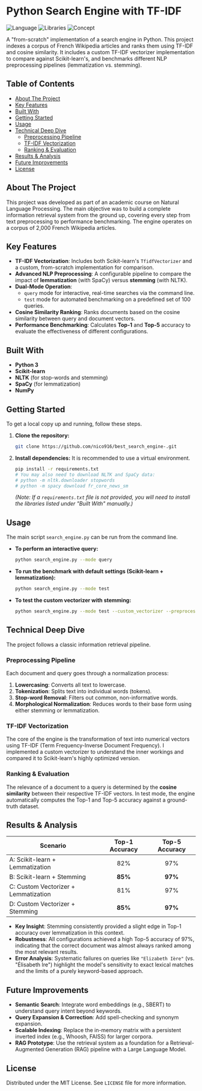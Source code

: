 # Python Search Engine with TF-IDF

![Language](https://img.shields.io/badge/language-Python-3776AB?style=flat-square)
![Libraries](https://img.shields.io/badge/libs-Scikit--learn%20%7C%20NLTK%20%7C%20SpaCy-orange?style=flat-square)
![Concept](https://img.shields.io/badge/concept-NLP%20%7C%20TF--IDF-blueviolet?style=flat-square)

A "from-scratch" implementation of a search engine in Python. This project indexes a corpus of French Wikipedia articles and ranks them using TF-IDF and cosine similarity. It includes a custom TF-IDF vectorizer implementation to compare against Scikit-learn's, and benchmarks different NLP preprocessing pipelines (lemmatization vs. stemming).

## Table of Contents

- [About The Project](#about-the-project)
- [Key Features](#key-features)
- [Built With](#built-with)
- [Getting Started](#getting-started)
- [Usage](#usage)
- [Technical Deep Dive](#technical-deep-dive)
  - [Preprocessing Pipeline](#preprocessing-pipeline)
  - [TF-IDF Vectorization](#tf-idf-vectorization)
  - [Ranking & Evaluation](#ranking--evaluation)
- [Results & Analysis](#results--analysis)
- [Future Improvements](#future-improvements)
- [License](#license)

## About The Project

This project was developed as part of an academic course on Natural Language Processing. The main objective was to build a complete information retrieval system from the ground up, covering every step from text preprocessing to performance benchmarking. The engine operates on a corpus of 2,000 French Wikipedia articles.

## Key Features

-   **TF-IDF Vectorization**: Includes both Scikit-learn's `TfidfVectorizer` and a custom, from-scratch implementation for comparison.
-   **Advanced NLP Preprocessing**: A configurable pipeline to compare the impact of **lemmatization** (with SpaCy) versus **stemming** (with NLTK).
-   **Dual-Mode Operation**:
    -   `query` mode for interactive, real-time searches via the command line.
    -   `test` mode for automated benchmarking on a predefined set of 100 queries.
-   **Cosine Similarity Ranking**: Ranks documents based on the cosine similarity between query and document vectors.
-   **Performance Benchmarking**: Calculates **Top-1** and **Top-5** accuracy to evaluate the effectiveness of different configurations.

## Built With

-   **Python 3**
-   **Scikit-learn**
-   **NLTK** (for stop-words and stemming)
-   **SpaCy** (for lemmatization)
-   **NumPy**

## Getting Started

To get a local copy up and running, follow these steps.

1.  **Clone the repository:**
    ```sh
    git clone https://github.com/nico916/best_search_engine-.git
    ```
2.  **Install dependencies:**
    It is recommended to use a virtual environment.
    ```sh
    pip install -r requirements.txt
    # You may also need to download NLTK and SpaCy data:
    # python -m nltk.downloader stopwords
    # python -m spacy download fr_core_news_sm
    ```
    *(Note: If a `requirements.txt` file is not provided, you will need to install the libraries listed under "Built With" manually.)*

## Usage

The main script `search_engine.py` can be run from the command line.

-   **To perform an interactive query:**
    ```sh
    python search_engine.py --mode query
    ```
-   **To run the benchmark with default settings (Scikit-learn + lemmatization):**
    ```sh
    python search_engine.py --mode test
    ```
-   **To test the custom vectorizer with stemming:**
    ```sh
    python search_engine.py --mode test --custom_vectorizer --preprocessing stemming
    ```

## Technical Deep Dive

The project follows a classic information retrieval pipeline.

### Preprocessing Pipeline

Each document and query goes through a normalization process:
1.  **Lowercasing**: Converts all text to lowercase.
2.  **Tokenization**: Splits text into individual words (tokens).
3.  **Stop-word Removal**: Filters out common, non-informative words.
4.  **Morphological Normalization**: Reduces words to their base form using either stemming or lemmatization.

### TF-IDF Vectorization

The core of the engine is the transformation of text into numerical vectors using TF-IDF (Term Frequency-Inverse Document Frequency). I implemented a custom vectorizer to understand the inner workings and compared it to Scikit-learn's highly optimized version.

### Ranking & Evaluation

The relevance of a document to a query is determined by the **cosine similarity** between their respective TF-IDF vectors. In test mode, the engine automatically computes the Top-1 and Top-5 accuracy against a ground-truth dataset.

## Results & Analysis

| Scenario                          | Top-1 Accuracy | Top-5 Accuracy |
| --------------------------------- | :------------: | :------------: |
| A: Scikit-learn + Lemmatization   |      82%       |      97%       |
| B: Scikit-learn + Stemming        |    **85%**     |    **97%**     |
| C: Custom Vectorizer + Lemmatization |      81%       |      97%       |
| D: Custom Vectorizer + Stemming   |    **85%**     |    **97%**     |

-   **Key Insight**: Stemming consistently provided a slight edge in Top-1 accuracy over lemmatization in this context.
-   **Robustness**: All configurations achieved a high Top-5 accuracy of 97%, indicating that the correct document was almost always ranked among the most relevant results.
-   **Error Analysis**: Systematic failures on queries like `"Elizabeth Ière"` (vs. "Élisabeth Ire") highlight the model's sensitivity to exact lexical matches and the limits of a purely keyword-based approach.

## Future Improvements

-   **Semantic Search**: Integrate word embeddings (e.g., SBERT) to understand query intent beyond keywords.
-   **Query Expansion & Correction**: Add spell-checking and synonym expansion.
-   **Scalable Indexing**: Replace the in-memory matrix with a persistent inverted index (e.g., Whoosh, FAISS) for larger corpora.
-   **RAG Prototype**: Use the retrieval system as a foundation for a Retrieval-Augmented Generation (RAG) pipeline with a Large Language Model.

## License

Distributed under the MIT License. See `LICENSE` file for more information.
